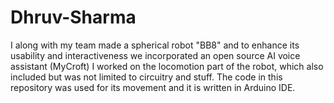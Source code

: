 # Dhruv-Sharma
I along with my team made a spherical robot "BB8" and to enhance its usability and interactiveness we incorporated an open source AI voice assistant (MyCroft)
I worked on the locomotion part of the robot, which also included but was not limited to circuitry and stuff.
The code in this repository was used for its movement and it is written in Arduino IDE.
